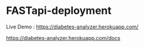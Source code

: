 # FASTapi-deployment

Live Demo : https://diabetes-analyzer.herokuapp.com/

https://diabetes-analyzer.herokuapp.com/docs
